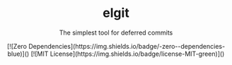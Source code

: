 <h1 align="center">elgit</h1>
<p align="center">
	 The simplest tool for deferred commits 
</p>
<p align="center">
	[![Zero Dependencies](https://img.shields.io/badge/-zero--dependencies-blue)]() [![MIT License](https://img.shields.io/badge/license-MIT-green)]()
</p>